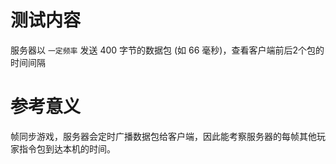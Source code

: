 # 测试内容

服务器以 `一定频率` 发送 400 字节的数据包 (如 66 毫秒)，查看客户端前后2个包的时间间隔

# 参考意义

帧同步游戏，服务器会定时广播数据包给客户端，因此能考察服务器的每帧其他玩家指令包到达本机的时间。
